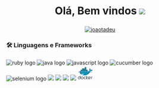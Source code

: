 ###

<h1 align="center">Olá, Bem vindos <img src=https://github.com/TheDudeThatCode/TheDudeThatCode/blob/master/Assets/Earth.gif width="30"> </h1>

###

<div align="center">
  <a href="https://linkedin.com/in/joaotadeu" target="blank">
    <img align="center" src="https://raw.githubusercontent.com/rahuldkjain/github-profile-readme-generator/master/src/images/icons/Social/linked-in-alt.svg" alt="joaotadeu" height="30" width="40" />
  </a>
<div />

###

<h3 align="left">🛠 Linguagens e Frameworks</h3>

###

<div align="left">
  <img src="https://cdn.jsdelivr.net/gh/devicons/devicon/icons/ruby/ruby-plain-wordmark.svg" height="40" alt="ruby logo"  />
  <img src="https://cdn.jsdelivr.net/gh/devicons/devicon@latest/icons/java/java-original-wordmark.svg" height="40" alt="java logo" />
  <img src="https://cdn.jsdelivr.net/gh/devicons/devicon@latest/icons/javascript/javascript-original.svg" height="40" alt="javascript logo" />
  <img src="https://icon.icepanel.io/Technology/svg/Cucumber.svg" height="40"  alt="cucumber logo" />
  <img src="https://www.svgrepo.com/show/354321/selenium.svg" height="40" alt="selenium logo" />
  <img src="https://yt3.googleusercontent.com/iD0oePTGV8tZwEEP_WEG2rvyNiQAVfmjhawFMCj17ARjjmw-J70k9NDjSE5QTzD9Vk3ayBU=s160-c-k-c0x00ffffff-no-rj" height="40" />
  <img src="https://www.svgrepo.com/show/355152/oracle.svg" height="40" />
  <img src="https://www.vectorlogo.zone/logos/jenkins/jenkins-icon.svg" height="40" />
  <img src="https://appium.io/docs/en/latest/assets/images/appium-logo-horiz.png" height="40" />
  <img src="https://raw.githubusercontent.com/devicons/devicon/master/icons/docker/docker-original-wordmark.svg" alt="docker" width="40" />
</div>

###

